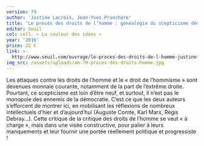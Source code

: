 ```yaml
---
version: 79
author: 'Justine Lacroix, Jean-Yves Pranchère'
title: 'Le procès des droits de l’homme : généalogie du scepticisme démocratique'
editor: Seuil
col: coll. « La couleur des idées »
year: '2016'
price: 22 €
link: >-
  http://www.seuil.com/ouvrage/le-proces-des-droits-de-l-homme-justine-lacroix/9782021181005
img_src: /assets/uploads/am-79-proces-des-droits-homme.jpg
---
```

Les attaques contre les droits de l’homme et le « droit de l’hommisme
 » sont devenues monnaie courante, notamment de la part
 de l’extrême droite. Pourtant, ce scepticisme est loin d’être neuf,
 et surtout, il n’est pas le monopole des ennemis de la démocratie.
 C’est ce que les deux auteurs s’efforcent de montrer ici, en mobilisant
 les réflexions de nombreux intellectuels d’hier et d’aujourd’hui
 (Auguste Comte, Karl Marx, Régis Debray…). Cette critique de la
 critique des droits de l’homme se veut « à charge », mais dans une
 visée constructive, pour palier à leurs manquements et leur fournir
 une portée réellement politique et progressiste !
